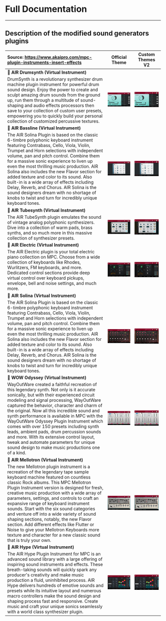 # Full Documentation

---

## Description of the modified sound generators plugins

Source: https://www.akaipro.com/mpc-plugin-instruments-insert-effects | Official Theme | Custom Themes V2 |
:--------------------------------------- | :---: | :------: |
:musical_keyboard: **AIR Drumsynth (Virtual Instrument)** |  |  |
DrumSynth is a revolutionary synthesizer drum machine plugin instrument for powerful drum sound design. Enjoy the power to create and sculpt amazing drum sounds from the ground up, run them through a multitude of sound-shaping and audio effects processors then save to your collection of custom user presets, empowering you to quickly build your personal collection of customized percussive textures. | <img src="images/mpc-plugins-effects-drumsynth-a-img.png"> | <img src="images/mpc-plugins-effects-drumsynth-a-img.png"> |
:musical_keyboard: **AIR Bassline (Virtual Instrument)** | |  |
The AIR Solina Plugin is based on the classic 6-timbre polyphonic keyboard instrument featuring Contrabass, Cello, Viola, Violin, Trumpet and Horn selections with independent volume, pan and pitch control. Combine them for a massive sonic experience to liven up even the most thrilling music production. AIR Solina also includes the new Flavor section for added texture and color to its sound. Also built-in is a wide array of effects including Delay, Reverb, and Chorus. AIR Solina is the sound designers dream with no shortage of knobs to twist and turn for incredibly unique keyboard tones. | <img src="images/mpc-plugins-effects-bassline-a-img.png"> | <img src="images/mpc-plugins-effects-bassline-a-img.png"> |
:musical_keyboard: **AIR Tubesynth (Virtual Instrument)** | |  |
The AIR TubeSynth plugin emulates the sound of vintage analog polyphonic synthesizers. Dive into a collection of warm pads, brass synths, and so much more in this massive collection of synthesizer presets. | <img src="images/mpc-plugins-effects-tubesynth-a-img.png"> | <img src="images/mpc-plugins-effects-tubesynth-a-img.png"> |
:musical_keyboard: **AIR Electric (Virtual Instrument)** | |  |
The AIR Electric plugin is your total electric piano collection on MPC. Choose from a wide collection of keyboards like Rhodes, Wurlitzers, FM keyboards, and more. Dedicated control sections provide deep virtual control over keyboard pickups, envelope, bell and noise settings, and much more. | <img src="images/mpc-plugins-effects-electric-a-img.png"> | <img src="images/mpc-plugins-effects-electric-a-img.png"> |
:musical_keyboard: **AIR Solina (Virtual Instrument)** | |  |
The AIR Solina Plugin is based on the classic 6-timbre polyphonic keyboard instrument featuring Contrabass, Cello, Viola, Violin, Trumpet and Horn selections with independent volume, pan and pitch control. Combine them for a massive sonic experience to liven up even the most thrilling music production. AIR Solina also includes the new Flavor section for added texture and color to its sound. Also built-in is a wide array of effects including Delay, Reverb, and Chorus. AIR Solina is the sound designers dream with no shortage of knobs to twist and turn for incredibly unique keyboard tones. | <img src="images/mpc-plugins-effects-solina-img.png"> | <img src="images/mpc-plugins-effects-solina-img.png"> |
:musical_keyboard: **WOW Odyssey (Virtual Instrument)** | |  |
WayOutWare created a faithful recreation of this legendary synth. Not only is it accurate sonically, but with their experienced circuit modeling and signal processing, WayOutWare captured the behavior, character and charm of the original. Now all this incredible sound and synth performance is available in MPC with the WayOutWare Odyssey Plugin Instrument which comes with over 150 presets including synth leads, ambient pads, drum percussion sounds and more. With its extensive control layout, tweak and automate parameters for unique sound design to make music productions one of a kind. | <img src="images/mpc-plugins-effects-odyssey-img.png"> | <img src="images/mpc-plugins-effects-odyssey-img.png"> |
:musical_keyboard: **AIR Mellotron (Virtual Instrument)** | |  |
The new Mellotron plugin instrument is a recreation of the legendary tape sample keyboard machine featured on countless classic Rock albums. This MPC Mellotron Plugin Instrument version is designed for fresh, creative music production with a wide array of parameters, settings, and controls to craft an expansive range of keyboard instrument sounds. Start with the six sound categories and venture off into a wide variety of sound shaping sections, notably, the new Flavor section. Add different effects like Flutter or Noise to give your Mellotron Keyboards more texture and character for a new classic sound that is truly your own. | <img src="images/mpc-plugins-effects-mellotron-img.png"> | <img src="images/mpc-plugins-effects-mellotron-img.png"> |
:musical_keyboard: **AIR Hype (Virtual Instrument)** | |  |
The AIR Hype Plugin Instrument for MPC is an advanced sound library with a large offering of inspiring sound instruments and effects. These breath-taking sounds will quickly spark any producer's creativity and make music production a fluid, uninhibited process. AIR Hype delivers hundreds of emotive sounds and presets while its intuitive layout and numerous macro controllers make the sound design and shaping process fast and responsive. Create music and craft your unique sonics seamlessly with a world class synthesizer plugin. | <img src="images/mpc-plugins-effects-hype-img.png"> | <img src="images/mpc-plugins-effects-hype-img.png"> |


